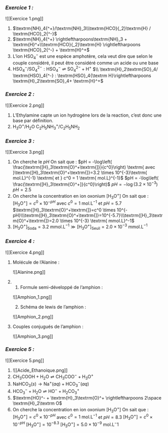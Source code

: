 ### _**Exercice 1 :**_

![[Exercice 1.png]]

1. $\textrm{NH}_4{^+}/\textrm{NH}_3\\\textrm{HCO}{_2}\textrm{H} / \textrm{HCO}_2{^-}$
2. $\textrm{NH}_4{^+} \rightleftharpoons\textrm{NH}_3 + \textrm{H}^+\\\textrm{HCO}{_2}\textrm{H} \rightleftharpoons \textrm{HCO}_2{^-} + \textrm{H}^+$
3. L’ion $\textrm{HSO}_4{^-}$ est une espèce amphotère, cela veut dire que selon le couple considéré, il peut être considéré comme un acide ou une base
4. $\textrm{HSO}_4{^-}/ \textrm{SO}_4{^{2-}} : \textrm{HSO}_4{^-}\rightleftharpoons \textrm{SO}_4{^{2-}}+ \textrm{H}^+$ 
  $\\ \textrm{H}_2\textrm{SO}_4/ \textrm{HSO}_4{^-} : \textrm{HSO}_4{\textrm H}\rightleftharpoons \textrm{H}_2\textrm{SO}_4+ \textrm{H}^+$

### _**Exercice 2 :**_

![[Exercice 2.png]]

1. L’Ethylamine capte un ion hydrogène lors de la reaction, c’est donc une base par définition.
2. $\textrm{H}_3\textrm{O}^+ / \textrm{H}_2\textrm{O}$
  $\textrm{C}_2\textrm{H}_5\textrm{NH}_3{^+}/\textrm{C}_2\textrm{H}_5\textrm{NH}_2$

### _**Exercice 3 :**_

![[Exercice 3.png]]

1. On cherche le $pH$ On sait que : $pH = -\log\left( \frac{\textrm{[H}_3\textrm{O}^+\textrm{]}}{c^0}\right) \textrm{ avec }\textrm{[H}_3\textrm{O}^+\textrm{]}=3.2 \times 10^{-3}\textrm{ mol.L}^{-1} \textrm{ et } c^0 = 1 \textrm{ mol.L}^{-1}$
  $pH = -\log\left( \frac{\textrm{[H}_3\textrm{O}^+]}{c^0}\right)$
  $pH = -\log(3.2 \times 10^{-3})$
  $pH = 2.5$
1. On cherche la concentration en ion oxonium $\textrm{[H}_3\textrm{O}^+\textrm{]}$ On sait que : $\textrm{[H}_3\textrm{O}^+\textrm{]}=c^0 \times 10^{-pH}$ avec $c^0=1 \textrm{ mol.L}^{-1}$ et $pH = 5.7$ $\textrm{[H}_3\textrm{O}^+\textrm{]}=c^0 \times 10^{-pH}\\\textrm{[H}_3\textrm{O}^+\textrm{]}=10^{-5.7}\\\textrm{[H}_3\textrm{O}^+\textrm{]}=2.0 \times 10^{-3} \textrm{ mmol.L}^-1$
2. $\textrm{[H}_3\textrm{O}^+\textrm{]}_{\textrm{Soda}} = 3.2 \textrm{ mmol.L}^{-1} \gg \textrm{[H}_3\textrm{O}^+\textrm{]}_{\textrm{Seuil}} = 2.0 \times 10^{-3} \textrm{ mmol.L}^{-1}$

### _**Exercice 4 :**_

![[Exercice 4.png]]

1. Molécule de l’Alanine :
    
    ![[Alanine.png]]
    
2. 
	1. Formule semi-développé de l’amphion :
    
    ![[Amphion_1.png]]
	
	2. Schéma de lewis de l’amphion :
    
    ![[Amphion_2.png]]
    
3. Couples conjugués de l’amphion :
    
    ![[Amphion_3.png]]
    

### _**Exercice 5 :**_

![[Exercice 5.png]]

1. 
   ![[Acide_Ethanoique.png]]
2. $\textrm{CH}_3\textrm{COOH}+\textrm{H}_2\textrm{O}\rightleftharpoons \textrm{CH}_3\textrm{COO}^-+\textrm{H}_3\textrm{O}^+$
3. $\textrm{NaHCO}_3{(s)} \rightarrow \textrm{Na}^+ (aq)+\textrm{HCO}_3{^-}(aq)$  
4. $\textrm{HCO}_3{^-} + \textrm{H}_2\textrm{O} \rightleftharpoons \textrm{HO}^- + \textrm{H}_2\textrm{CO}_3{^+}$
5. $\textrm{HO}^- + \textrm{H}_3\textrm{O}^+ \rightleftharpoons 2\space \textrm{H}_2\textrm O$
6. On cherche la concentration en ion oxonium $\textrm{[H}_3\textrm{O}^+\textrm{]}$
 On sait que : $\textrm{[H}_3\textrm{O}^+\textrm{]}=c^0 \times 10^{-pH}$ avec $c^0=1 \textrm{ mol.L}^{-1}$ et $pH = 8.3$
 $\textrm{[H}_3\textrm{O}^+\textrm{]}=c^0 \times 10^{-pH}$
 $\textrm{[H}_3\textrm{O}^+\textrm{]}=10^{-8.3}$
 $\textrm{[H}_3\textrm{O}^+\textrm{]}=5.0 \times 10^{-9} \textrm{ mol.L}^-1$
